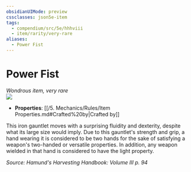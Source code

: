 ```yaml
---
obsidianUIMode: preview
cssclasses: json5e-item
tags:
  - compendium/src/5e/hhhviii
  - item/rarity/very-rare
aliases:
  - Power Fist
---
```

# Power Fist
*Wondrous item, very rare*  
![](https://raw.githubusercontent.com/TheGiddyLimit/homebrew/master/_img/HHH/HHHVIII/PowerFist.webp#right)  

- **Properties**: [[/5. Mechanics/Rules/Item Properties.md#Crafted%20by\|Crafted by]]

This iron gauntlet moves with a surprising fluidity and dexterity, despite what its large size would imply. Due to this gauntlet's strength and grip, a hand wearing it is considered to be two hands for the sake of satisfying a weapon's two-handed or versatile properties. In addition, any weapon wielded in that hand is considered to have the light property.

*Source: Hamund's Harvesting Handbook: Volume III p. 94*
